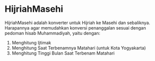 # HijriahMasehi

HijriahMasehi adalah konverter untuk Hijriah ke Masehi dan sebaliknya. Harapannya agar memudahkan konversi penanggalan sesuai dengan pedoman hisab Muhammadiyah, yaitu dengan:
1. Menghitung Ijtimak
2. Menghitung Saat Terbenamnya Matahari (untuk Kota Yogyakarta)
3. Menghitung Tinggi Bulan Saat Terbenam Matahari
